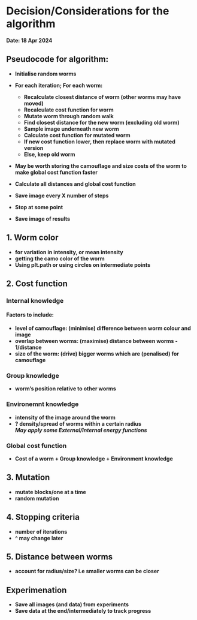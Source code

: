 # Decision/Considerations for the algorithm
<B>Date: 18 Apr 2024

## Pseudocode for algorithm:
* Initialise random worms
* For each iteration; For each worm:
    * Recalculate closest distance of worm (other worms may have moved)
    * Recalculate cost function for worm
    * Mutate worm through random walk
    * Find closest distance for the new worm (excluding old worm)
    * Sample image underneath new worm
    * Calculate cost function for mutated worm
    * If new cost function lower, then replace worm with mutated version    
    * Else, keep old worm
* May be worth storing the camouflage and size costs of the worm to make global cost function faster
* Calculate all distances and global cost function
* Save image every X number of steps

* Stop at some point
* Save image of results

## 1. Worm color
* for variation in intensity, or mean intensity
* getting the camo color of the worm
* Using plt.path or using circles on intermediate points

## 2. Cost function
### Internal knowledge
#### Factors to include:
* level of camouflage: (minimise) difference between worm colour and image
* overlap between worms: (maximise) distance between worms - 1/distance
* size of the worm: (drive) bigger worms which are (penalised) for camouflage
### Group knowledge
* worm’s position relative to other worms
### Environemnt knowledge
* intensity of the image around the worm
* ? density/spread of worms within a certain radius<br>
<I> May apply some External/Internal energy functions </I>

### Global cost function
* Cost of a worm + Group knowledge + Environment knowledge

## 3. Mutation
* mutate blocks/one at a time
* random mutation

## 4. Stopping criteria
* number of iterations
* ^ may change later

## 5. Distance between worms
* account for radius/size? i.e smaller worms can be closer

## Experimenation
* Save all images (and data) from experiments
* Save data at the end/intermediately to track progress

